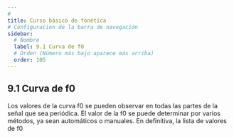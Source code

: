 ```yaml
---
# 
title: Curso básico de fonética
# Configuracion de la barra de navegación
sidebar:
  # Nombre
  label: 9.1 Curva de f0
  # Orden (Número más bajo aparece más arriba)
  order: 105
---
```

## 9.1 Curva de f0

Los valores de la curva f0 se pueden observar en todas las partes de la señal que sea periódica. El valor de la f0 se puede determinar por varios métodos, ya sean automáticos o manuales. En definitiva, la lista de valores de f0 
